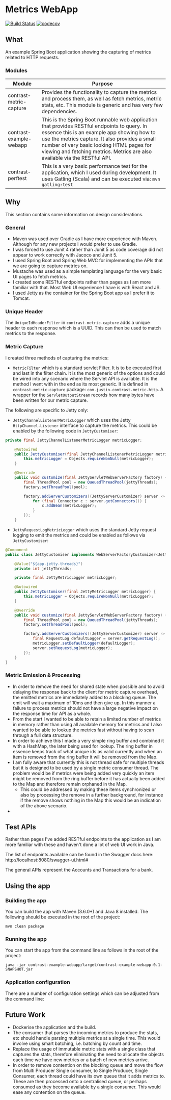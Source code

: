 # Metrics WebApp

[![Build Status](https://travis-ci.com/turf00/metrics-webapp.svg?branch=master)](https://travis-ci.org/turf00/metrics-webapp)
[![codecov](https://codecov.io/gh/turf00/metrics-webapp/branch/master/graph/badge.svg)](https://codecov.io/gh/turf00/metrics-webapp)

## What

An example Spring Boot application showing the capturing of metrics related to HTTP requests.

### Modules

| Module                  | Purpose                                                                                                                                                                                                                                                                                                        |
|-------------------------|----------------------------------------------------------------------------------------------------------------------------------------------------------------------------------------------------------------------------------------------------------------------------------------------------------------|
| contrast-metric-capture | Provides the functionality to capture the metrics and process them, as well as fetch metrics, metric stats, etc.  This module is generic and has very few dependencies.                                                                                                                                        |
| contrast-example-webapp | This is the Spring Boot runnable web application that provides RESTful endpoints to query.  In essence this is an example app showing how to use the metrics capture.  It also provides a small number of very basic looking HTML pages for viewing and fetching metrics.  Metrics are also available via the RESTful API. |
| contrast-perftest       | This is a very basic performance test for the application, which I used during development.  It uses Gatling (Scala) and can be executed via: `mvn gatling:test`                                                                                                                                               |

## Why

This section contains some information on design considerations.

### General

+ Maven was used over Gradle as I have more experience with Maven.  Although for any new projects I would prefer to use Gradle.
+ I was forced to use Junit 4 rather than Junit 5 as code coverage did not appear to work correctly with Jacoco and Junit 5.
+ I used Spring Boot and Spring Web MVC for implementing the APIs that we are going to capture metrics on.
+ Mustache was used as a simple templating language for the very basic UI pages to fetch metrics.
+ I created some RESTful endpoints rather than pages as I am more familiar with that.  Most Web UI experience I have is with React and JS.
+ I used Jetty as the container for the Spring Boot app as I prefer it to Tomcat.

### Unique Header

The `UniqueIdHeaderFilter` in `contrast-metric-capture` adds a unique header to each response which is a UUID.  This can then be used to match metrics to the response.

### Metric Capture

I created three methods of capturing the metrics:

+ `MetricFilter` which is a standard servlet Filter.  It is to be executed first and last in the filter chain.  It is the most generic of the options and could be wired into any scenario where the Servlet API is available.  It is the method I went with in the end as its most generic.  It is defined in `contrast-metric-capture` package: `com.justin.contrast.metric.http`.  A wrapper for the `ServletOutputStream` records how many bytes have been written for our metric capture.

The following are specific to Jetty only:

+ `JettyChannelListenerMetricLogger` which uses the Jetty `HttpChannel.Listener` interface to capture the metrics.  This could be enabled by the following code in `JettyCustomiser`:
```java
private final JettyChannelListenerMetricLogger metricLogger;

    @Autowired
    public JettyCustomiser(final JettyChannelListenerMetricLogger metricLogger) {
        this.metricLogger = Objects.requireNonNull(metricLogger);
    }

    @Override
    public void customize(final JettyServletWebServerFactory factory) {
        final ThreadPool pool = new QueuedThreadPool(jettyThreads);
        factory.setThreadPool(pool);

        factory.addServerCustomizers((JettyServerCustomizer) server -> {
            for (final Connector c : server.getConnectors()) {
                c.addBean(metricLogger);
            }
        });
    }
```

+ `JettyRequestLogMetricLogger` which uses the standard Jetty request logging to emit the metrics and could be enabled as follows via `JettyCustomiser`:
```java
@Component
public class JettyCustomiser implements WebServerFactoryCustomizer<JettyServletWebServerFactory> {

    @Value("${app.jetty.threads}")
    private int jettyThreads;

    private final JettyMetricLogger metricLogger;

    @Autowired
    public JettyCustomiser(final JettyMetricLogger metricLogger) {
        this.metricLogger = Objects.requireNonNull(metricLogger);
    }

    @Override
    public void customize(final JettyServletWebServerFactory factory) {
        final ThreadPool pool = new QueuedThreadPool(jettyThreads);
        factory.setThreadPool(pool);

        factory.addServerCustomizers((JettyServerCustomizer) server -> {
            final RequestLog defaultLogger = server.getRequestLog();
            metricLogger.setDefaultLogger(defaultLogger);
            server.setRequestLog(metricLogger);
        });
    }
}

```

### Metric Emission & Processing

+ In order to remove the need for shared state when possible and to avoid delaying the response back to the client for metric capture overhead, the emitted metrics are immediately added to a blocking queue.  The emit will wait a maximum of 10ms and then give up.  In this manner a failure to process metrics should not have a large negative impact on the response time for API as a whole.
+ From the start I wanted to be able to retain a limited number of metrics in memory rather than using all available memory for metrics and I also wanted to be able to lookup the metrics fast without having to scan through a full data structure.
+ In order to achieve this I made a very simple ring buffer and combined it with a HashMap, the later being used for lookup.  The ring buffer in essence keeps track of what unique ids as valid currently and when an item is removed from the ring buffer it will be removed from the Map.
+ I am fully aware that currently this is not thread safe for multiple threads but it is designed to be used by a single metric consumer thread.  The problem would be if metrics were being added very quickly an item might be removed from the ring buffer before it has actually been added to the Map and therefore remain orphaned in the Map.
  + This could be addressed by making these items synchronized or also by processing the remove in a further background, for instance if the remove shows nothing in the Map this would be an indication of the above scenario.
+  

## Test APIs

Rather than pages I've added RESTful endpoints to the application as I am more familiar with these and haven't done a lot of web UI work in Java.

The list of endpoints available can be found in the Swagger docs here: http://localhost:8080/swagger-ui.html#

The general APIs represent the Accounts and Transactions for a bank.

## Using the app

### Building the app

You can build the app with Maven (3.6.0+) and Java 8 installed.  The following should be executed in the root of the project:

`mvn clean package`

### Running the app

You can start the app from the command line as follows in the root of the project:

`java -jar contrast-example-webapp/target/contrast-example-webapp-0.1-SNAPSHOT.jar`

### Application configuration

There are a number of configuration settings which can be adjusted from the command line:

## Future Work

+ Dockerise the application and the build.
+ The consumer that parses the incoming metrics to produce the stats, etc should handle parsing multiple metrics at a single time.  This would involve using smart batching, i.e. batching by count and time.
+ Replace the usage of immutable metric stats with a single class that captures the stats, therefore eliminating the need to allocate the objects each time we have new metrics or a batch of new metrics arrive.
+ In order to remove contention on the blocking queue and move the flow from Multi Producer Single consumer, to Single Producer, Single Consumer, each thread could have its own queue that it adds metrics to.  These are then processed onto a centralised queue, or perhaps consumed as they become available by a single consumer.  This would ease any contention on the queue.

